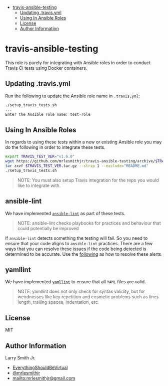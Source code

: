 <!-- START doctoc generated TOC please keep comment here to allow auto update -->

<!-- DON'T EDIT THIS SECTION, INSTEAD RE-RUN doctoc TO UPDATE -->

<!-- DON'T EDIT THIS SECTION, INSTEAD RE-RUN doctoc TO UPDATE -->

-   [travis-ansible-testing](#travis-ansible-testing)
    -   [Updating .travis.yml](#updating-travisyml)
    -   [Using In Ansible Roles](#using-in-ansible-roles)
    -   [License](#license)
    -   [Author Information](#author-information)

<!-- END doctoc generated TOC please keep comment here to allow auto update -->

# travis-ansible-testing

This role is purely for integrating with Ansible roles in order to conduct
Travis CI tests using Docker containers.

## Updating .travis.yml

Run the following to update the Ansible role name in `.travis.yml`:

```bash
./setup_travis_tests.sh
...
Enter the Ansible role name: test-role
```

## Using In Ansible Roles

In regards to using these tests within a new or existing Ansible role you may
do the following in order to integrate these tests.

```bash
export TRAVIS_TEST_VER="v1.6.0"
wget https://github.com/mrlesmithjr/travis-ansible-testing/archive/$TRAVIS_TEST_VER.tar.gz
tar zxvf $TRAVIS_TEST_VER.tar.gz --strip 1 --exclude="README.md"
./setup_travis_tests.sh
```

> NOTE: You must also setup Travis integration for the repo you would like to
> integrate with.

## ansible-lint

We have implemented [`ansible-lint`](https://github.com/willthames/ansible-lint)
as part of these tests.

> NOTE: ansible-lint checks playbooks for practices and behaviour that could potentially be improved

If `ansible-lint` detects something the testing will fail. So you need to ensure
that your code aligns to `ansible-lint` practices. There are a few ways that you
can resolve these issues if the code being detected is determined to be accurate.
Use the [following](https://github.com/willthames/ansible-lint#false-positives) as
how to resolve these alerts.

## yamllint

We have implemented [`yamllint`](https://github.com/adrienverge/yamllint) to
ensure that all `YAML` files are valid.

> NOTE: yamllint does not only check for syntax validity, but for weirdnesses
> like key repetition and cosmetic problems such as lines length, trailing spaces,
> indentation, etc.

## License

MIT

## Author Information

Larry Smith Jr.

-   [EverythingShouldBeVirtual](http://everythingshouldbevirtual.com)
-   [@mrlesmithjr](https://www.twitter.com/mrlesmithjr)
-   <mailto:mrlesmithjr@gmail.com>
